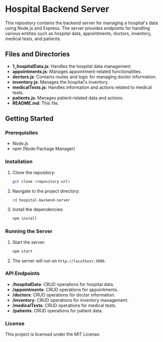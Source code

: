 # Hospital Backend Server

This repository contains the backend server for managing a hospital's data using Node.js and Express. The server provides endpoints for handling various entities such as hospital data, appointments, doctors, inventory, medical tests, and patients.

## Files and Directories

- **1_hospitalData.js**: Handles the hospital data management.
- **appointments.js**: Manages appointment-related functionalities.
- **doctors.js**: Contains routes and logic for managing doctor information.
- **inventory.js**: Manages the hospital's inventory.
- **medicalTests.js**: Handles information and actions related to medical tests.
- **patients.js**: Manages patient-related data and actions.
- **README.md**: This file.

## Getting Started

### Prerequisites

- Node.js
- npm (Node Package Manager)

### Installation

1. Clone the repository:
    ```sh
    git clone <repository-url>
    ```
2. Navigate to the project directory:
    ```sh
    cd hospital-backend-server
    ```
3. Install the dependencies:
    ```sh
    npm install
    ```

### Running the Server

1. Start the server:
    ```sh
    npm start
    ```
2. The server will run on `http://localhost:3000`.

### API Endpoints

- **/hospitalData**: CRUD operations for hospital data.
- **/appointments**: CRUD operations for appointments.
- **/doctors**: CRUD operations for doctor information.
- **/inventory**: CRUD operations for inventory management.
- **/medicalTests**: CRUD operations for medical tests.
- **/patients**: CRUD operations for patient data.

### License

This project is licensed under the MIT License.
